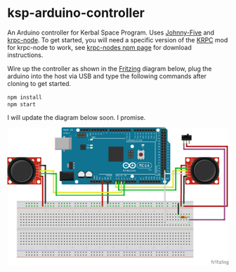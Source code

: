 # ksp-arduino-controller

An Arduino controller for Kerbal Space Program. Uses [Johnny-Five](http://johnny-five.io/) and [krpc-node](https://www.npmjs.com/package/krpc-node). To get started, you will need a specific version of the [KRPC](https://krpc.github.io) mod for krpc-node to work, see [krpc-nodes npm page](https://www.npmjs.com/package/krpc-node) for download instructions. 

Wire up the controller as shown in the [Fritzing](http://fritzing.org) diagram below, plug the arduino into the host via USB and type the following commands after cloning to get started. 

```
npm install
npm start
```

I will update the diagram below soon. I promise.

![Fritzing Diagram](/docs/fritzing_bb.png "Fritzing diagram (outdated)")
